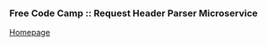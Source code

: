 ### Free Code Camp :: Request Header Parser Microservice

[Homepage](https://fcc-req-hd-parse-osenvosem.herokuapp.com/)
